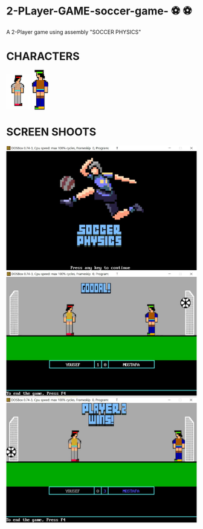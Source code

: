 # 2-PLayer-GAME-soccer-game- :soccer: :soccer:
A 2-Player game using assembly 
"SOCCER PHYSICS"

# CHARACTERS 

<img src="GAME_GUI/player1.bmp">

<img src= "GAME_GUI/player2.bmp">


# SCREEN SHOOTS
<img src="SCREAN_SHOOTS/STARTSCREAN.jpg">

<img src= "SCREAN_SHOOTS/GOOOAL.jpg">

<img src= "SCREAN_SHOOTS/PLAYER_WINNER.jpg">

